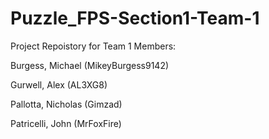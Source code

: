 # Puzzle_FPS-Section1-Team-1

Project Repoistory for Team 1 Members:

Burgess, Michael (MikeyBurgess9142)

Gurwell, Alex (AL3XG8)

Pallotta, Nicholas (Gimzad)

Patricelli, John (MrFoxFire)
